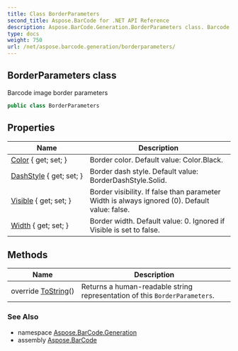 ```yaml
---
title: Class BorderParameters
second_title: Aspose.BarCode for .NET API Reference
description: Aspose.BarCode.Generation.BorderParameters class. Barcode image border parameters
type: docs
weight: 750
url: /net/aspose.barcode.generation/borderparameters/
---
```

## BorderParameters class

Barcode image border parameters

```csharp
public class BorderParameters
```

## Properties

| Name | Description |
| --- | --- |
| [Color](../../aspose.barcode.generation/borderparameters/color/) { get; set; } | Border color. Default value: Color.Black. |
| [DashStyle](../../aspose.barcode.generation/borderparameters/dashstyle/) { get; set; } | Border dash style. Default value: BorderDashStyle.Solid. |
| [Visible](../../aspose.barcode.generation/borderparameters/visible/) { get; set; } | Border visibility. If false than parameter Width is always ignored (0). Default value: false. |
| [Width](../../aspose.barcode.generation/borderparameters/width/) { get; set; } | Border width. Default value: 0. Ignored if Visible is set to false. |

## Methods

| Name | Description |
| --- | --- |
| override [ToString](../../aspose.barcode.generation/borderparameters/tostring/)() | Returns a human-readable string representation of this `BorderParameters`. |

### See Also

* namespace [Aspose.BarCode.Generation](../../aspose.barcode.generation/)
* assembly [Aspose.BarCode](../../)


